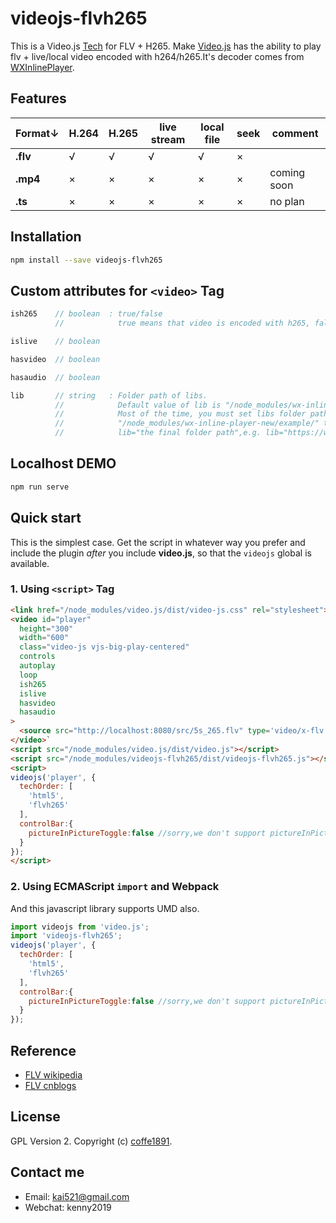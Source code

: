 # videojs-flvh265

This is a Video.js [Tech](https://docs.videojs.com/tutorial-tech_.html) for FLV + H265.
Make [Video.js](https://videojs.com/) has the ability to play flv + live/local video encoded with h264/h265.It's decoder comes from [WXInlinePlayer](https://github.com/coffe1891/WXInlinePlayer).

## Features
Format↓  | H.264 | H.265 | live stream | local file | seek | comment
---------|-------|-------|-------------|------------|------|-------------
**.flv** | √     | √     | √           | √          | ×    |
**.mp4** | ×     | ×     | ×           | ×          | ×    | coming soon
**.ts**  | ×     | ×     | ×           | ×          | ×    | no plan

## Installation

```sh
npm install --save videojs-flvh265
```

## Custom attributes for `<video>` Tag
```JavaScript
ish265    // boolean  : true/false
          //            true means that video is encoded with h265, false means h264.

islive    // boolean

hasvideo  // boolean

hasaudio  // boolean

lib       // string   : Folder path of libs.
          //            Default value of lib is "/node_modules/wx-inline-player-new/example/".
          //            Most of the time, you must set libs folder path,just copy these libs from 
          //            "/node_modules/wx-inline-player-new/example/" to your final folder,then set
          //            lib="the final folder path",e.g. lib="https://www.domain.com/libs/"
```

## Localhost DEMO

```sh
npm run serve
```

## Quick start

This is the simplest case. Get the script in whatever way you prefer and include the plugin _after_ you include **video.js**, so that the `videojs` global is available.

### 1. Using `<script>` Tag
```html
<link href="/node_modules/video.js/dist/video-js.css" rel="stylesheet">
<video id="player" 
  height="300" 
  width="600" 
  class="video-js vjs-big-play-centered"
  controls
  autoplay
  loop
  ish265
  islive
  hasvideo
  hasaudio
>
  <source src="http://localhost:8080/src/5s_265.flv" type='video/x-flv'/>
</video>`
<script src="/node_modules/video.js/dist/video.js"></script>
<script src="/node_modules/videojs-flvh265/dist/videojs-flvh265.js"></script>
<script>
videojs('player', {
  techOrder: [
    'html5',
    'flvh265'
  ],
  controlBar:{
    pictureInPictureToggle:false //sorry,we don't support pictureInPicture now
  }
});
</script>
```

### 2. Using ECMAScript `import` and Webpack
And this javascript library supports UMD also.
```javascript
import videojs from 'video.js';
import 'videojs-flvh265';
videojs('player', {
  techOrder: [
    'html5',
    'flvh265'
  ],
  controlBar:{
    pictureInPictureToggle:false //sorry,we don't support pictureInPicture now
  }
});
```

## Reference
  * [FLV wikipedia](https://zh.wikipedia.org/wiki/Flash_Video#FLV%E6%96%87%E4%BB%B6%E6%9E%84%E6%88%90)
  * [FLV cnblogs](https://www.cnblogs.com/lidabo/p/9018548.html)


## License

GPL Version 2. Copyright (c) [coffe1891](https://github.com/coffe1891).

## Contact me

* Email: kai521@gmail.com
* Webchat: kenny2019
